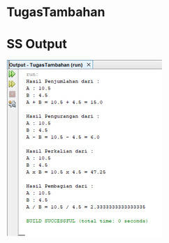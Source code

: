 # TugasTambahan
# SS Output
![Alt Text](https://github.com/fernanditooka/TugasTambahan/blob/main/TugasTambahan/TugasTambahan.png)
